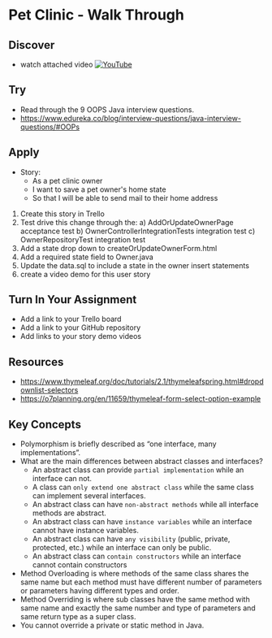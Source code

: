 # Pet Clinic - Walk Through

## Discover
-  watch attached video [![YouTube](https://i.ytimg.com/vi/YrGvE4hPqRI/default.jpg)](https://www.youtube.com/watch?v=YrGvE4hPqRI)

## Try
- Read through the 9 OOPS Java interview questions.
- https://www.edureka.co/blog/interview-questions/java-interview-questions/#OOPs

## Apply
- Story: 
	- As a pet clinic owner
	- I want to save a pet owner's home state
	- So that I will be able to send mail to their home address

1) Create this story in Trello
2) Test drive this change through the:
a) AddOrUpdateOwnerPage acceptance test
b) OwnerControllerIntegrationTests integration test
c) OwnerRepositoryTest integration test
3) Add a state drop down to createOrUpdateOwnerForm.html
4) Add a required state field to Owner.java
5) Update the data.sql to include a state in the owner insert statements
6) create a video demo for this user story

## Turn In Your Assignment
- Add a link to your Trello board
- Add a link to your GitHub repository
- Add links to your story demo videos

## Resources
- https://www.thymeleaf.org/doc/tutorials/2.1/thymeleafspring.html#dropdownlist-selectors
- https://o7planning.org/en/11659/thymeleaf-form-select-option-example

## Key Concepts
- Polymorphism is briefly described as “one interface, many implementations”.
- What are the main differences between abstract classes and interfaces?
    - An abstract class can provide `partial implementation` while an interface can not.
    - A class can `only extend one abstract class` while the same class can implement several interfaces.
    - An abstract class can have `non-abstract methods` while all interface methods are abstract.
    - An abstract class can have `instance variables` while an interface cannot have instance variables.
    - An abstract class can have `any visibility` (public, private, protected, etc.) while an interface can only be public.
    - An abstract class can `contain constructors` while an interface cannot contain constructors
- Method Overloading is where methods of the same class shares the same name but each method must have different number of parameters or parameters having different types and order.
- Method Overriding is where sub classes have the same method with same name and exactly the same number and type of parameters and same return type as a super class.
- You cannot override a private or static method in Java.
